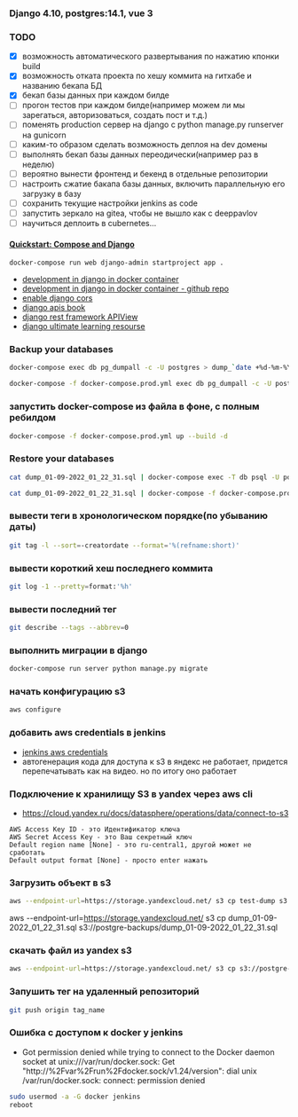 ### Django 4.10, postgres:14.1, vue 3

### TODO
- [x] возможность автоматического развертывания по нажатию кпонки build
- [x] возможность отката проекта по хешу коммита на гитхабе и названию бекапа БД
- [x] бекап базы данных при каждом билде
- [ ] прогон тестов при каждом билде(например можем ли мы зарегаться, авторизоваться, создать пост и т.д.)
- [ ] поменять production сервер на django с python manage.py runserver на gunicorn
- [ ] каким-то образом сделать возможность деплоя на dev домены
- [ ] выполнять бекап базы данных переодически(например раз в неделю)
- [ ] вероятно вынести фронтенд и бекенд в отдельные репозитории
- [ ] настроить сжатие бакапа базы данных, включить параллельную его загрузку в базу
- [ ] сохранить текущие настройки jenkins as code
- [ ] запустить зеркало на gitea, чтобы не вышло как с deeppavlov
- [ ] научиться деплоить в cubernetes...

#### [Quickstart: Compose and Django](https://docs.docker.com/samples/django/)

```text
docker-compose run web django-admin startproject app .
```

- [development in django in docker container](https://youtu.be/ruIoLtqIdNc)
- [development in django in docker container - github repo](https://github.com/luabud/petgram/tree/main/.devcontainer)
- [enable django cors](https://www.stackhawk.com/blog/django-cors-guide/)
- [django apis book](https://github.com/wsvincent/restapiswithdjango)
- [django rest framework APIView](https://www.django-rest-framework.org/tutorial/3-class-based-views/)
- [django ultimate learning resourse](https://learndjango.com/)

### Backup your databases
```bash
docker-compose exec db pg_dumpall -c -U postgres > dump_`date +%d-%m-%Y"_"%H_%M_%S`.sql
```
```bash
docker-compose -f docker-compose.prod.yml exec db pg_dumpall -c -U postgres > dump_`date +%d-%m-%Y"_"%H_%M_%S`.sql
```

### запустить docker-compose из файла в фоне, с полным ребилдом
```bash
docker-compose -f docker-compose.prod.yml up --build -d
```

### Restore your databases
```bash
cat dump_01-09-2022_01_22_31.sql | docker-compose exec -T db psql -U postgres
```
```bash
cat dump_01-09-2022_01_22_31.sql | docker-compose -f docker-compose.prod.yml exec -T db psql --quiet -U postgres
```


### вывести теги в хронологическом порядке(по убыванию даты)
```bash
git tag -l --sort=-creatordate --format='%(refname:short)'
```

### вывести короткий хеш последнего коммита

```bash
git log -1 --pretty=format:'%h'
```

### вывести последний тег
```bash
git describe --tags --abbrev=0
```

### выполнить миграции в django
```bash
docker-compose run server python manage.py migrate
```

### начать конфигурацию s3
```bash
aws configure
```

### добавить aws credentials в jenkins
- [jenkins aws credentials](https://youtu.be/iiF2iQV-3eM)
- автогенерация кода для доступа к s3 в яндекс не работает, придется перепечатывать как на видео. но по итогу оно работает

### Подключение к хранилищу S3 в yandex через aws cli
- https://cloud.yandex.ru/docs/datasphere/operations/data/connect-to-s3
```text
AWS Access Key ID - это Идентификатор ключа
AWS Secret Access Key - это Ваш секретный ключ
Default region name [None] - это ru-central1, другой может не сработать
Default output format [None] - просто enter нажать
```

### Загрузить объект в s3
```bash
aws --endpoint-url=https://storage.yandexcloud.net/ s3 cp test-dump s3://postgre-backups/test-dump
```

aws --endpoint-url=https://storage.yandexcloud.net/ s3 cp dump_01-09-2022_01_22_31.sql s3://postgre-backups/dump_01-09-2022_01_22_31.sql

### скачать файл из yandex s3
```bash
aws --endpoint-url=https://storage.yandexcloud.net/ s3 cp s3://postgre-backups/v0.0.2__524af41__02-09-2022_13_47_15.sql v0.0.2__524af41__02-09-2022_13_47_15.sql
```

### Запушить тег на удаленный репозиторий
```bash
git push origin tag_name
```

### Ошибка с доступом к docker у jenkins
- Got permission denied while trying to connect to the Docker daemon socket at unix:///var/run/docker.sock: Get "http://%2Fvar%2Frun%2Fdocker.sock/v1.24/version": dial unix /var/run/docker.sock: connect: permission denied
```bash
sudo usermod -a -G docker jenkins
reboot
```
